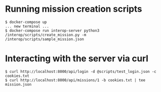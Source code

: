 # Running mission creation scripts
```
$ docker-compose up
... new terminal ...
$ docker-compose run interop-server python3 /interop/scripts/create_mission.py -m /interop/scripts/sample_mission.json
```

# Interacting with the server via curl
```
$ curl http://localhost:8000/api/login -d @scripts/test_login.json -c cookies.txt
$ curl http://localhost:8000/api/missions/1 -b cookies.txt | tee mission.json
```